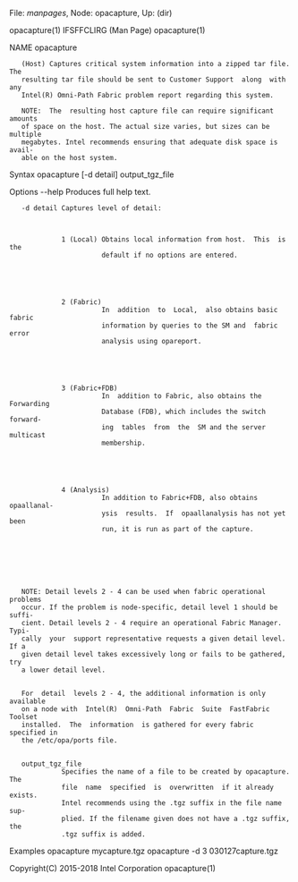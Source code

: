 File: *manpages*,  Node: opacapture,  Up: (dir)


opacapture(1)                IFSFFCLIRG (Man Page)               opacapture(1)



NAME
       opacapture



       (Host) Captures critical system information into a zipped tar file. The
       resulting tar file should be sent to Customer Support  along  with  any
       Intel(R) Omni-Path Fabric problem report regarding this system.

       NOTE:  The  resulting host capture file can require significant amounts
       of space on the host. The actual size varies, but sizes can be multiple
       megabytes. Intel recommends ensuring that adequate disk space is avail‐
       able on the host system.



Syntax
       opacapture [-d detail] output_tgz_file

Options
       --help    Produces full help text.


       -d detail Captures level of detail:



                 1 (Local) Obtains local information from host.  This  is  the
                           default if no options are entered.





                 2 (Fabric)
                           In  addition  to  Local,  also obtains basic fabric
                           information by queries to the SM and  fabric  error
                           analysis using opareport.





                 3 (Fabric+FDB)
                           In  addition to Fabric, also obtains the Forwarding
                           Database (FDB), which includes the switch  forward‐
                           ing  tables  from  the  SM and the server multicast
                           membership.





                 4 (Analysis)
                           In addition to Fabric+FDB, also obtains opaallanal‐
                           ysis  results.  If  opaallanalysis has not yet been
                           run, it is run as part of the capture.







       NOTE: Detail levels 2 - 4 can be used when fabric operational  problems
       occur. If the problem is node-specific, detail level 1 should be suffi‐
       cient. Detail levels 2 - 4 require an operational Fabric Manager. Typi‐
       cally  your  support representative requests a given detail level. If a
       given detail level takes excessively long or fails to be gathered,  try
       a lower detail level.


       For  detail  levels 2 - 4, the additional information is only available
       on a node with  Intel(R)  Omni-Path  Fabric  Suite  FastFabric  Toolset
       installed.  The  information  is gathered for every fabric specified in
       the /etc/opa/ports file.


       output_tgz_file
                 Specifies the name of a file to be created by opacapture. The
                 file  name  specified  is  overwritten  if it already exists.
                 Intel recommends using the .tgz suffix in the file name  sup‐
                 plied. If the filename given does not have a .tgz suffix, the
                 .tgz suffix is added.


Examples
       opacapture mycapture.tgz
       opacapture -d 3 030127capture.tgz



Copyright(C) 2015-2018         Intel Corporation                 opacapture(1)
